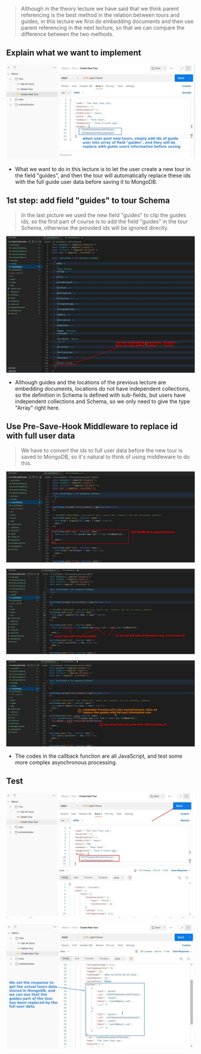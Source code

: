 > Although in the theory lecture we have said that we think parent referencing is the best method in the relation between tours and guides, in this lecture we first do embedding documents and then use parent referencing in the next lecture, so that we can compare the difference between the two methods.

## **Explain what we want to implement**

![Alt user create new tour with simply guides ids](pic/01.jpg)

- What we want to do in this lecture is to let the user create a new tour in the field "guides", and then the tour will automatically replace these ids with the full guide user data before saving it to MongoDB.

## **1st step: add field "guides" to tour Schema**

> In the last picture we used the new field "guides" to clip the guides ids, so the first part of course is to add the field "guides" in the tour Schema, otherwise the provided ids will be ignored directly.

![Alt add new field "guides" to tour Schema](pic/05.jpg)

- Although guides and the locations of the previous lecture are embedding documents, locations do not have independent collections, so the definition in Schema is defined with sub-fields, but users have independent collections and Schema, so we only need to give the type "Array" right here.

## **Use Pre-Save-Hook Middleware to replace id with full user data**

> We have to convert the ids to full user data before the new tour is saved to MongoDB, so it's natural to think of using middleware to do this.

![Alt pre-save-hook middleware map](pic/02.jpg)

![Alt pre-save-hook middleware solve asyncronous problem](pic/03.jpg)

![Alt use promises and asynchronouse again](pic/04.jpg)

- The codes in the callback function are all JavaScript, and test some more complex asynchronous processing.

## **Test**

![Alt send request to create new tour with guide ids](pic/06.jpg)

![Alt get response with full guide's user informations](pic/07.jpg)
